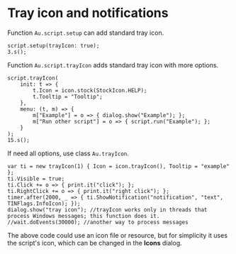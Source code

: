 # Tray icon and notifications

Function `Au.script.setup` can add standard tray icon.

```
script.setup(trayIcon: true);
3.s();
```

Function `Au.script.trayIcon` adds standard tray icon with more options.

```
script.trayIcon(
	init: t => {
		t.Icon = icon.stock(StockIcon.HELP);
		t.Tooltip = "Tooltip";
	},
	menu: (t, m) => {
		m["Example"] = o => { dialog.show("Example"); };
		m["Run other script"] = o => { script.run("Example"); };
	}
);
15.s();
```

If need all options, use class `Au.trayIcon`.

```
var ti = new trayIcon(1) { Icon = icon.trayIcon(), Tooltip = "example" };
ti.Visible = true;
ti.Click += o => { print.it("click"); };
ti.RightClick += o => { print.it("right click"); };
timer.after(2000, _ => { ti.ShowNotification("notification", "text", TINFlags.InfoIcon); });
dialog.show("tray icon"); //trayIcon works only in threads that process Windows messages; this function does it.
//wait.doEvents(30000); //another way to process messages
```

The above code could use an icon file or resource, but for simplicity it uses the script's icon, which can be changed in the **Icons** dialog.